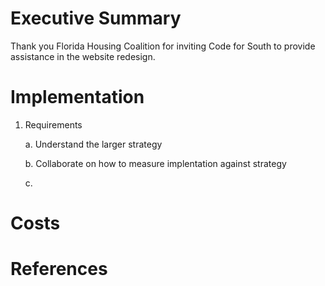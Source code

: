# Executive Summary
Thank you Florida Housing Coalition for inviting Code for South to provide assistance in the website redesign.

# Implementation

1. Requirements
    
    a. Understand the larger strategy

    b. Collaborate on how to measure implentation against strategy
    
    c. 


# Costs

# References